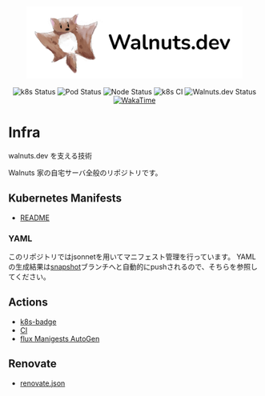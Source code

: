 <p align="center">
    <a href="https://walnuts.dev" alt="WakaTime">
        <img src="./static/logo.png" alt="walnuts" width="430px" />
    </a>
</p>

<p align="center">
    <img src="https://walnuts1018.github.io/infra/k8sStatus.svg" alt="k8s Status" />
    <img src="https://walnuts1018.github.io/infra/podStatus.svg" alt="Pod Status" />
    <img src="https://walnuts1018.github.io/infra/nodeStatus.svg" alt="Node Status" />
    <img src="https://github.com/walnuts1018/infra/actions/workflows/snapshot.yaml/badge.svg" alt="k8s CI" />
    <img alt="Walnuts.dev Status" src="https://img.shields.io/website?url=https%3A%2F%2Fwalnuts.dev&label=Walnuts.dev">
    <a href="https://wakatime.com/badge/user/981e52dd-a7ab-4b00-9a71-125be9dc2de6/project/07d86b66-ede6-45aa-a456-0985d4aed1a9.svg" alt="WakaTime">
        <img src="https://wakatime.com/badge/user/981e52dd-a7ab-4b00-9a71-125be9dc2de6/project/07d86b66-ede6-45aa-a456-0985d4aed1a9.svg" alt="WakaTime" />
    </a>
</p>

# Infra

walnuts.dev を支える技術

Walnuts 家の自宅サーバ全般のリポジトリです。

## Kubernetes Manifests

- [README](./k8s/README.md)

### YAML
このリポジトリではjsonnetを用いてマニフェスト管理を行っています。
YAMLの生成結果は[snapshot](https://github.com/walnuts1018/infra/tree/snapshot)ブランチへと自動的にpushされるので、そちらを参照してください。

## Actions

- [k8s-badge](./.github/workflows/badge.yaml)
- [CI](./.github/workflows/k8s.yaml)
- [flux Manigests AutoGen](./.github/workflows/auto-gen.yaml)

## Renovate

- [renovate.json](./renovate.json5)
